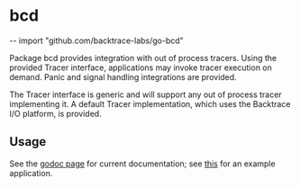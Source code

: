 # bcd
--
    import "github.com/backtrace-labs/go-bcd"

Package bcd provides integration with out of process tracers. Using the provided
Tracer interface, applications may invoke tracer execution on demand. Panic and
signal handling integrations are provided.

The Tracer interface is generic and will support any out of process tracer
implementing it. A default Tracer implementation, which uses the Backtrace I/O
platform, is provided.

## Usage

See the [godoc page](https://godoc.org/github.com/backtrace-labs/go-bcd) for
current documentation;
see [this](https://github.com/backtrace-labs/go-bcd/blob/master/examples/main.go)
for an example application.
